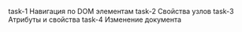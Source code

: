 task-1
  Навигация по DOM элементам
task-2
  Свойства узлов
task-3
  Атрибуты и свойства
task-4
  Изменение документа

